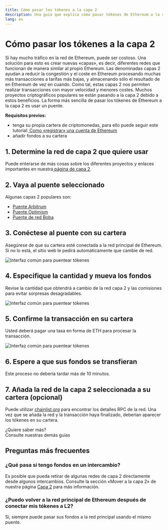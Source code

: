 ```yaml
---
title: Cómo pasar los tókenes a la capa 2
description: Una guía que explica cómo pasar tókenes de Ethereum a la capa 2 usando un puente.
lang: es
---
```


# Cómo pasar los tókenes a la capa 2

Si hay mucho tráfico en la red de Ethereum, puede ser costoso. Una solución para esto es crear nuevas «capas», es decir, diferentes redes que funcionan de manera similar al propio Ethereum. Las denominadas capas 2 ayudan a reducir la congestión y el coste en Ethereum procesando muchas más transacciones a tarifas más bajas, y almacenando sólo el resultado de en Ethereum de vez en cuando. Como tal, estas capas 2 nos permiten realizar transacciones con mayor velocidad y menores costes. Muchos proyectos criptográficos populares se están pasando a la capa 2 debido a estos beneficios. La forma más sencilla de pasar los tókenes de Ethereum a la capa 2 es usar un puente.

**Requisitos previos:**

- tenga su propia cartera de criptomonedas, para ello puede seguir este tutorial:[ Como «registrar» una cuenta de Ethereum](/guides/how-to-create-an-ethereum-account/)
- añadir fondos a su cartera

## 1. Determine la red de capa 2 que quiere usar

Puede enterarse de más cosas sobre los diferentes proyectos y enlaces importantes en nuestra[ página de capa 2](/layer-2/).

## 2. Vaya al puente seleccionado

Algunas capas 2 populares son:

- [Puente Arbitrum](https://bridge.arbitrum.io/?l2ChainId=42161)
- [Puente Optimism](https://app.optimism.io/bridge/deposit)
- [Puente de red Boba](https://gateway.boba.network/)

## 3. Conéctese al puente con su cartera

Asegúrese de que su cartera esté conectada a la red principal de Ethereum. Si no lo está, el sitio web le pedirá automáticamente que cambie de red.

![Interfaz común para puentear tókenes](./bridge1.png)

## 4. Especifique la cantidad y mueva los fondos

Revise la cantidad que obtendrá a cambio de la red capa 2 y las comisiones para evitar sorpresas desagradables.

![Interfaz común para puentear tókenes](./bridge2.png)

## 5. Confirme la transacción en su cartera

Usted deberá pagar una tasa en forma de ETH para procesar la transacción.

![Interfaz común para puentear tókenes](./bridge3.png)

## 6. Espere a que sus fondos se transfieran

Este proceso no debería tardar más de 10 minutos.

## 7. Añada la red de la capa 2 seleccionada a su cartera (opcional)

Puede utilizar [chainlist.org](http://chainlist.org) para encontrar los detalles RPC de la red. Una vez que se añada la red y la transacción haya finalizado, deberían aparecer los tókenes en su cartera.
<br />

<Alert variant="update">
<Emoji text=":eyes:" className="text-4xl"/>
<AlertContent className="justify-between flex-row items-center">
  <div>¿Quiere saber más?</div>
  <ButtonLink href="/guides/">
    Consulte nuestras demás guías
  </ButtonLink>
</AlertContent>
</Alert>

## Preguntas más frecuentes

### ¿Qué pasa si tengo fondos en un intercambio?

Es posible que pueda retirar de algunas redes de capa 2 directamente desde algunos intercambios. Consulte la sección «Mover a la capa 2» de nuestra página [Capa 2](/layer-2/) para más información.

### ¿Puedo volver a la red principal de Ethereum después de conectar mis tókenes a L2?

Sí, siempre puede pasar sus fondos a la red principal usando el mismo puente.
